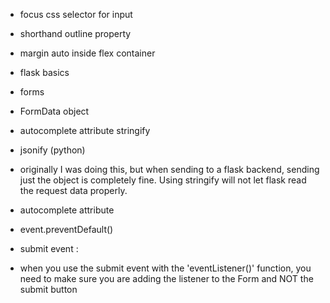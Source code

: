- focus css selector for input
- shorthand outline property
- margin auto inside flex container
- flask basics
- forms
- FormData object
- autocomplete attribute
  stringify
- jsonify (python)
- originally I was doing this, but when sending to a flask backend, sending just the object is completely fine. Using stringify will not let flask read the request data properly.

- autocomplete attribute
- event.preventDefault()
- submit event :
- when you use the submit event with the 'eventListener()' function, you need to make sure you are adding the listener to the Form and NOT the submit button
